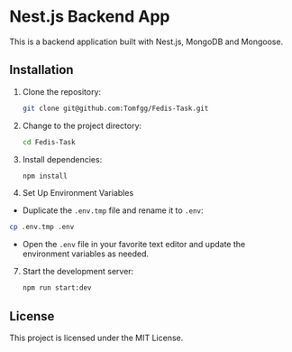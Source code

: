 # Nest.js Backend App

This is a backend application built with Nest.js, MongoDB and Mongoose.

## Installation

1. Clone the repository:
    ```bash
    git clone git@github.com:Tomfgg/Fedis-Task.git
    ```

2. Change to the project directory:
    ```bash
    cd Fedis-Task
    ```

3. Install dependencies:
    ```bash
    npm install
    ```

4. Set Up Environment Variables

- Duplicate the `.env.tmp` file and rename it to `.env`:

```bash
cp .env.tmp .env
```

- Open the `.env` file in your favorite text editor and update the environment variables as needed.

7. Start the development server:
    ```bash
    npm run start:dev
    ```

## License

This project is licensed under the MIT License.
